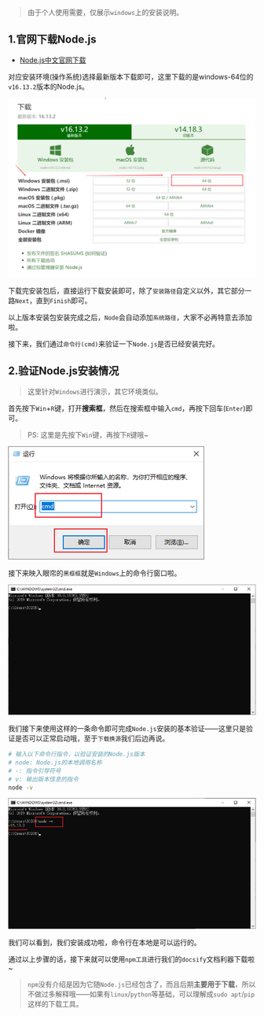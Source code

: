 > 由于个人使用需要，仅展示`windows`上的安装说明。

## 1.官网下载Node.js

- <a href="http://nodejs.cn/download/" target="_blank">Node.js中文官网下载</a>

对应安装环境(操作系统)选择最新版本下载即可，这里下载的是windows-64位的`v16.13.2`版本的Node.js。

![image-20220119183403844](安装Node_js.assets/image-20220119183403844.png)

下载完安装包后，直接运行下载安装即可，除了`安装路径`自定义以外，其它部分一路`Next`，直到`Finish`即可。

以上版本安装包安装完成之后，`Node`会自动添加`系统路径`，大家不必再特意去添加啦。

接下来，我们通过`命令行(cmd)`来验证一下`Node.js`是否已经安装完好。

## 2.验证Node.js安装情况

> 这里针对`Windows`进行演示，其它环境类似。

首先按下`Win`+`R`键，打开**搜索框**，然后在搜索框中输入`cmd`，再按下回车(`Enter`)即可。

> PS: 这里是先按下`Win`键，再按下`R`键哦~

![image-20220119184318480](安装Node_js.assets/image-20220119184318480.png)

接下来映入眼帘的`黑框框`就是`Windows`上的命令行窗口啦。

![image-20220119184538445](安装Node_js.assets/image-20220119184538445.png)

我们接下来使用这样的一条命令即可完成`Node.js`安装的基本验证——这里只是验证是否可以正常启动哦，至于`下载换源`我们后边再说。

```bash
# 输入以下命令行指令，以验证安装的Node.js版本
# node: Node.js的本地调用名称
# -: 指令引导符号
# v: 输出版本信息的指令
node -v
```

![image-20220119184802118](安装Node_js.assets/image-20220119184802118.png)

我们可以看到，我们安装成功啦，命令行在本地是可以运行的。

通过以上步骤的话，接下来就可以使用`npm工具`进行我们的`docsify`文档利器下载啦~

> `npm`没有介绍是因为它随`Node.js`已经包含了，而且后期**主要用于下载**，所以不做过多解释哦——如果有`linux`/`python`等基础，可以理解成`sudo apt`/`pip`这样的下载工具。

